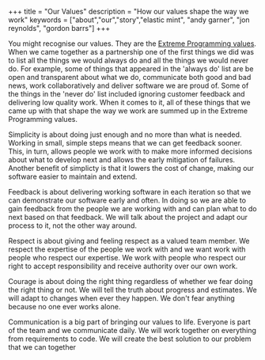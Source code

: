 +++
title =  "Our Values"
description = "How our values shape the way we work"
keywords = ["about","our","story","elastic mint", "andy garner", "jon reynolds", "gordon barrs"]
+++

You might recognise our values.  They are the [Extreme Programming values](http://www.extremeprogramming.org/values.html). When we came together as a partnership one of the first things we did was to list all the things we would always do and all the things we would never do. For example, some of things that appeared in the 'always do' list are be open and transparent about what we do, communicate both good and bad news, work collaboratively and deliver software we are proud of.  Some of the things in the 'never do' list included ignoring customer feedback and delivering low quality work. When it comes to it, all of these things that we came up with that shape the way we work are summed up in the Extreme Programming values.

Simplicity is about doing just enough and no more than what is needed. Working in small, simple steps means that we can get feedback sooner.  This, in turn, allows people we work with to make more informed decisions about what to develop next and allows the early mitigation of failures.  Another benefit of simplicty is that it lowers the cost of change, making our software easier to maintain and extend.

Feedback is about delivering working software in each iteration so that we can demonstrate our software early and often. In doing so we are able to gain feedback from the people we are working with and can plan what to do next based on that feedback. We will talk about the project and adapt our process to it, not the other way around.

Respect is about giving and feeling respect as a valued team member. We respect the expertise of the people we work with and we want work with people who respect our expertise. We work with people who respect our right to accept responsibility and receive authority over our own work.

Courage is about doing the right thing regardless of whether we fear doing the right thing or not.  We will tell the truth about progress and estimates. We will adapt to changes when ever they happen.  We don't fear anything because no one ever works alone. 

Communication is a big part of bringing our values to life. Everyone is part of the team and we communicate daily. We will work together on everything from requirements to code. We will create the best solution to our problem that we can together